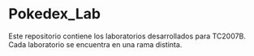 # Pokedex_Lab

Este repositorio contiene los laboratorios desarrollados para TC2007B. Cada laboratorio se encuentra en una rama distinta.
